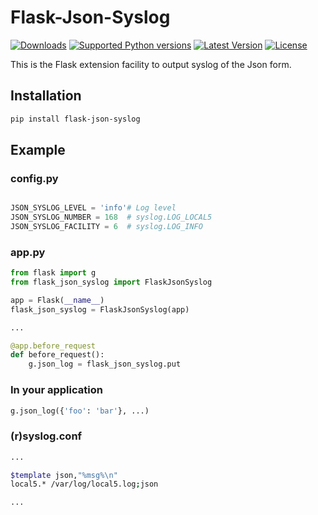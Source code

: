 # Flask-Json-Syslog
[![Downloads](https://pypip.in/download/Flask-Json-Syslog/badge.svg)](https://pypi.python.org/pypi/Flask-Json-Syslog/)
[![Supported Python versions](https://pypip.in/py_versions/Flask-Json-Syslog/badge.svg)](https://pypi.python.org/pypi/Flask-Json-Syslog/)
[![Latest Version](https://pypip.in/version/Flask-Json-Syslog/badge.svg?text=version)](https://pypi.python.org/pypi/Flask-Json-Syslog/)
[![License](https://pypip.in/license/Flask-Json-Syslog/badge.svg)](https://pypi.python.org/pypi/Flask-Json-Syslog/)

This is the Flask extension facility to output syslog of the Json form.

##  Installation

```sh
pip install flask-json-syslog
```

## Example

### config.py
```python

JSON_SYSLOG_LEVEL = 'info'# Log level
JSON_SYSLOG_NUMBER = 168  # syslog.LOG_LOCAL5
JSON_SYSLOG_FACILITY = 6  # syslog.LOG_INFO
```

### app.py
```python
from flask import g
from flask_json_syslog import FlaskJsonSyslog

app = Flask(__name__)
flask_json_syslog = FlaskJsonSyslog(app)

...

@app.before_request
def before_request():
    g.json_log = flask_json_syslog.put
```

### In your application
```python
g.json_log({'foo': 'bar'}, ...)
```

### (r)syslog.conf
```sh
...

$template json,"%msg%\n"
local5.* /var/log/local5.log;json

...
```

